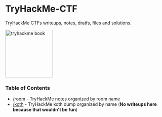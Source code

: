 # TryHackMe-CTF
TryHackMe CTFs writeups, notes, dratfs, files and solutions.

<img src="https://tryhackme.com/img/illustrations/tryhackme_book_square.png" alt="tryhackme book" width="150"/>

### Table of Contents

- [/room](https://github.com/danieldavidson/tryhackme-ctf/tree/main/room) - TryHackMe notes organized by room name
- [/koth](https://github.com/danieldavidson/tryhackme-ctf/tree/main/koth) - TryHackMe koth dump organized by name (**No writeups here because that wouldn't be fun**)
